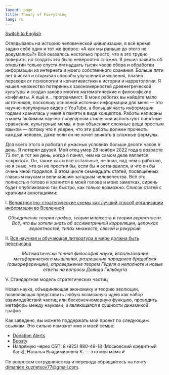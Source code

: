 ```yaml
---
layout: page
title: Theory of Everything
lang: ru
---
```


[1]: https://cherv11.github.io/Theory-of-Everything/works/ru/PSS
[2]: https://cherv11.github.io/Theory-of-Everything/works/ru/ABIW
[en]: https://cherv11.github.io/Theory-of-Everything/misc/en_readme
[DA]: https://www.donationalerts.com/r/cherv11
[Boosty]: https://boosty.to/cherv11

[Switch to English][en]

Оглядываясь на историю человеческой цивилизации, я всё время задаю себе один и тот же вопрос: «А как мы раньше до этого не додумались?» Всё оказалось настолько просто, что в это трудно поверить, но создать это было невероятно сложно. Я решил заявить об открытии только спустя пятнадцать тысяч часов сбора и обработки информации из интернета и моего собственного сознания. Больше пяти лет я искал и открывал способы улучшения мышления, плавно переходя от психологии и когнитивистики к истории и нарратологии. Я нашёл множество потерянных закономерностей древнегреческой культуры и создал заново многие математические и философские конфликты. А ещё я... программист. В моих работах вы найдёте мало источников, поскольку основной источник информации для меня — это научно-популярные видео с YouTube, а большая часть информации годами хранилась у меня в памяти в виде концептов. Работы написаны в моём любимом научно-популярном стиле: они используют понятные сравнения, культурные мемы, и они объясняют сложные вещи простым языком — потому что я уверен, что эти работы должен прочесть каждый человек, даже если он не хочет вникать в сложные формулы. 

Для всего этого я работал в ужасных условиях больше десяти часов в день. Я потерял друзей. Мой отец умер 28 ноября 2022 года в возрасте 73 лет, в тот же день, когда я понял, чем на самом деле является <скрыто/>. Он, также как и все остальные, не знал, над чем я работаю, но я знаю, что он не простил бы, если бы я остановился, и что он бы очень мной гордился. В этом цикле семнадцать статей, посвящённых главным наукам и величайшим загадкам человечества. Всё это полностью готово и хранится в моей голове и моих заметках, сиречь будет опубликовано так быстро, как только возможно. Список статей с краткими аннотациями:

I. [Вероятностно-стратегические схемы как лучший способ организации информации во Вселенной][1] 

<p style="text-align: center; font-style: italic">Объединение теории графов, теории множеств и теории вероятности. Всё, что вы хотели знать об ассиметричной корреляции, цепочках вероятностей, типах множеств, связей и рекурсий</p>

II. [Вся научная и обучающая литература в мире должна быть переписана][2] 

<p style="text-align: center; font-style: italic">Математически точная философия науки, использование метафорического мышления, разрешение парадокса брадобрея (самореференции), опровержение теорем Гёделя о неполноте и новые ответы на вопросы Давида Гильберта</p>

V. Стандартная модель стратегических частиц 

<p syle="text-align: center; font-style: italic">Новая наука, объединяющая экономику и теорию эволюции, позволяющая представить любую возможную идею как набор взаимодействий частиц или бесконечномерную функцию, проводить метафоры между науками, и являющаяся в сущности динамикой графов</p>

Как заведено, вы можете поддержать мой проект по следующим ссылкам. Это сильно поможет мне и моей семье:
- [Donation Alerts][DA]
- [Boosty][Boosty]
- Напрямую через СБП: 8 (925) 880-49-18 (Московский кредитный банк), Наталья Владимировна К. — это моя мама 💕

По вопросам сотрудничества и перевода обращайтесь на почту dimanjen.kuznetsov77@gmail.com.